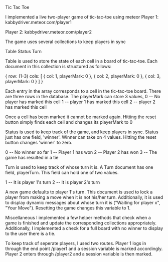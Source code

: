 Tic Tac Toe

I implemented a live two-player game of tic-tac-toe using meteor
Player 1: 
kabbydriver.meteor.com/player1

Player 2:
kabbydriver.meteor.com/player2

The game uses several collections to keep players in sync

Table
Status
Turn

Table is used to store the state of each cell in a 
board of tic-tac-toe. Each document in this collection is structured as follows:

{
	row: (1-3)
	cols: [
		{
			col: 1,
			playerMark: 0
		}, 
		{
			col: 2,
			playerMark: 0
		},
		{
			col: 3,
			playerMark: 0
		}
	]
}

Each entry in the array corresponds to a cell in the tic-tac-toe board. There are three rows in the database.
The playerMark can store 3 values,
0 -- No player has marked this cell
1 -- player 1 has marked this cell
2 -- player 2 has marked this cell

Once a cell has been marked it cannot be marked again.
Hitting the reset button simply finds each cell and changes
its playerMark to 0

Status is used to keep track of the game, and keep players in sync. Status just has one field, 'winner'. Winner can take on 4 values. Hitting the reset button changes 'winner' to zero.

0 -- No winner so far
1 -- Player 1 has won
2 -- Player 2 has won
3 -- The game has resulted in a tie

Turn is used to keep track of whose turn it is. A Turn document has one field, playerTurn. This field can hold one of two values.

1 -- It is player 1's turn
2 -- It is player 2's turn

A new game defaults to player 1's turn. This document is used to lock a player from making a move when it is not his/her turn. 
Additionally, it is used to display dynamic messages about whose turn it is ("Waiting for player x", "Your Move"). Resetting the game changes this variable to 1.


Miscellaneous
I implemented a few helper methods that check when a game is finished and update the corresponding collections appropriately. Additionally, I implemented a check for a full board with no winner to display to the user there is a tie. 

To keep track of seperate players, I used two routes.
Player 1 logs in through the end point /player1
and a session variable is marked accordingly. Player 2 enters through /player2 and a session variable is then marked.